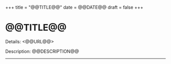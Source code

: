 +++
title = "@@TITLE@@"
date = @@DATE@@
draft = false
+++
# @@TITLE@@

Details: <@@URL@@>

Description: @@DESCRIPTION@@

---
